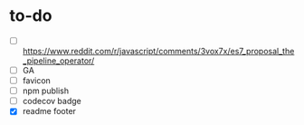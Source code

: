 # to-do
- [ ] https://www.reddit.com/r/javascript/comments/3vox7x/es7_proposal_the_pipeline_operator/
- [ ] GA
- [ ] favicon
- [ ] npm publish
- [ ] codecov badge
- [x] readme footer
